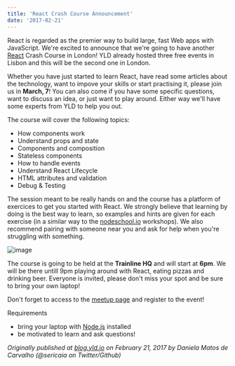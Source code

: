 ```yaml
---
title: 'React Crash Course Announcement'
date: '2017-02-21'
---
```


React is regarded as the premier way to build large, fast Web apps with JavaScript. We're excited to announce that we're going to have another [React](https://facebook.github.io/react/) Crash Course in London! YLD already hosted three free events in Lisbon and this will be the second one in London.

Whether you have just started to learn React, have read some articles about the technology, want to impove your skills or start practising it, please join us in **March, 7**!
You can also come if you have some specific questions, want to discuss an idea, or just want to play around. Either way we'll have some experts from YLD to help you out.

The course will cover the following topics:

- How components work
- Understand props and state
- Components and composition
- Stateless components
- How to handle events
- Understand React Lifecycle
- HTML attributes and validation
- Debug & Testing

The session meant to be really hands on and the course has a platform of exercices to get you started with React.
We strongly believe that learning by doing is the best way to learn, so examples and hints are given for each exercise (in a similar way to the [nodeschool.io](https://nodeschool.io/) workshops). We also recommend pairing with someone near you and ask for help when you're struggling with something.

![image](https://cloud.githubusercontent.com/assets/1150553/22429438/8378d4e4-e702-11e6-89a2-ec409c0a8624.png)

The course is going to be held at the **Trainline HQ** and will start at **6pm**. We will be there untill 9pm playing around with React, eating pizzas and drinking beer. Everyone is invited, please don't miss your spot and be sure to bring your own laptop!

Don't forget to access to the [meetup page](https://www.meetup.com/YLD-Training-for-Developers/events/237788626/) and register to the event!

Requirements

- bring your laptop with [Node.js](https://nodejs.org/) installed
- be motivated to learn and ask questions!

_Originally published at [blog.yld.io](https://blog.yld.io/) on February 21, 2017 by Daniela Matos de Carvalho (@sericaia on Twitter/Github)_
